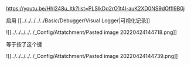 https://youtu.be/Hhl248u_Itk?list=PLSlkDq2rO1t4l-auK2XD0NS9dOffl9B0j

启用 [[../../../../../Basic/Debugger/Visual Logger|可视化记录]]

![[../../../../../_Config/Attatchment/Pasted image 20220424144718.png]]

等于按了这个键

![[../../../../../_Config/Attatchment/Pasted image 20220424144739.png]]
